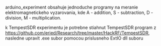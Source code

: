 arduino_experiment obsahuje jednoduche programy na meranie elektromagnetickeho vyzarovania, kde A - addition, S - subtraction, D - division, M - multiplication.

k TempestSDR experimentu je potrebne stiahnut TempestSDR program z https://github.com/eried/Research/tree/master/HackRF/TempestSDR,
nasledne upravit .exe subor pomocou prislusneho ExtIO dll suboru
